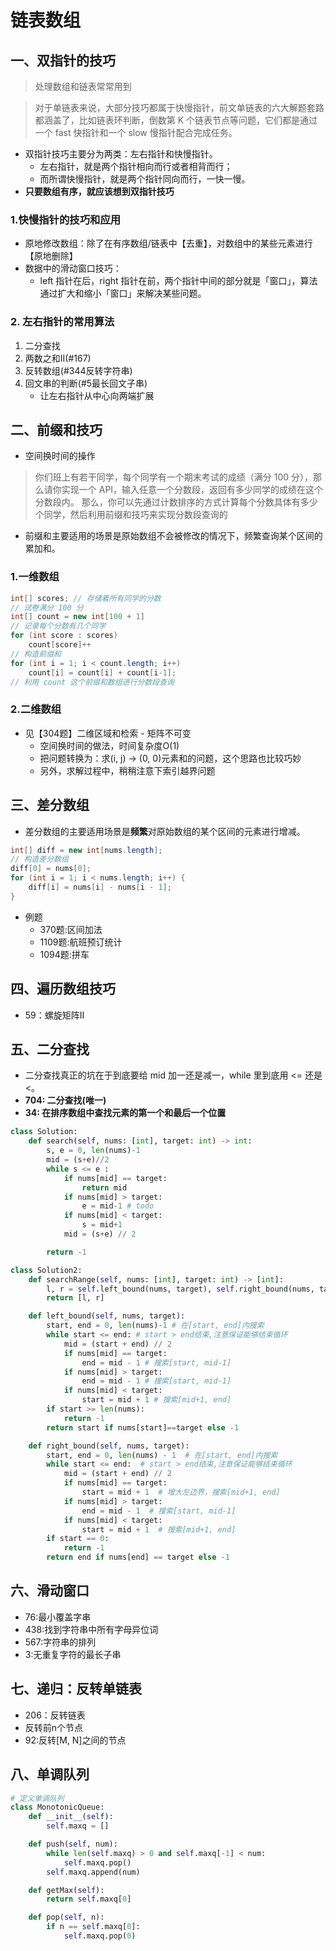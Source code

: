 # 链表数组

## 一、双指针的技巧
> 处理数组和链表常常用到

> 对于单链表来说，大部分技巧都属于快慢指针，前文单链表的六大解题套路都涵盖了，比如链表环判断，倒数第 K 个链表节点等问题，它们都是通过一个 fast 快指针和一个 slow 慢指针配合完成任务。
- 双指针技巧主要分为两类：左右指针和快慢指针。
    - 左右指针，就是两个指针相向而行或者相背而行；
    - 而所谓快慢指针，就是两个指针同向而行，一快一慢。
- **只要数组有序，就应该想到双指针技巧**
    
### 1.快慢指针的技巧和应用
- 原地修改数组：除了在有序数组/链表中【去重】，对数组中的某些元素进行【原地删除】
- 数据中的滑动窗口技巧：
    - left 指针在后，right 指针在前，两个指针中间的部分就是「窗口」，算法通过扩大和缩小「窗口」来解决某些问题。

### 2. 左右指针的常用算法
1. 二分查找
2. 两数之和II(#167)
3. 反转数组(#344反转字符串)
4. 回文串的判断(#5最长回文子串)
    - 让左右指针从中心向两端扩展


## 二、前缀和技巧
- 空间换时间的操作
> 你们班上有若干同学，每个同学有一个期末考试的成绩（满分 100 分），那么请你实现一个 API，输入任意一个分数段，返回有多少同学的成绩在这个分数段内。
>那么，你可以先通过计数排序的方式计算每个分数具体有多少个同学，然后利用前缀和技巧来实现分数段查询的

- 前缀和主要适用的场景是原始数组不会被修改的情况下，频繁查询某个区间的累加和。

### 1.一维数组
```java
int[] scores; // 存储着所有同学的分数
// 试卷满分 100 分
int[] count = new int[100 + 1]
// 记录每个分数有几个同学
for (int score : scores)
    count[score]++
// 构造前缀和
for (int i = 1; i < count.length; i++)
    count[i] = count[i] + count[i-1];
// 利用 count 这个前缀和数组进行分数段查询
```

### 2.二维数组
- 见【304题】二维区域和检索 - 矩阵不可变
    - 空间换时间的做法，时间复杂度O(1)
    - 把问题转换为：求(i, j) -> (0, 0)元素和的问题，这个思路也比较巧妙
    - 另外，求解过程中，稍稍注意下索引越界问题


## 三、差分数组
- 差分数组的主要适用场景是**频繁**对原始数组的某个区间的元素进行增减。
```java
int[] diff = new int[nums.length];
// 构造差分数组
diff[0] = nums[0];
for (int i = 1; i < nums.length; i++) {
    diff[i] = nums[i] - nums[i - 1];
}
```

- 例题
    - 370题:区间加法
    - 1109题:航班预订统计
    - 1094题:拼车

## 四、遍历数组技巧
- 59：螺旋矩阵II


## **五、二分查找**
- 二分查找真正的坑在于到底要给 mid 加一还是减一，while 里到底用 <= 还是 <。
- **704: 二分查找(唯一)**
- **34: 在排序数组中查找元素的第一个和最后一个位置**

```python
class Solution:
    def search(self, nums: [int], target: int) -> int:
        s, e = 0, len(nums)-1
        mid = (s+e)//2
        while s <= e :
            if nums[mid] == target:
                return mid
            if nums[mid] > target:
                e = mid-1 # todo
            if nums[mid] < target:
                s = mid+1
            mid = (s+e) // 2

        return -1

class Solution2:
    def searchRange(self, nums: [int], target: int) -> [int]:
        l, r = self.left_bound(nums, target), self.right_bound(nums, target)
        return [l, r]

    def left_bound(self, nums, target):
        start, end = 0, len(nums)-1 # 在[start, end]内搜索
        while start <= end: # start > end结束,注意保证能够结束循环
            mid = (start + end) // 2
            if nums[mid] == target:
                end = mid - 1 # 搜索[start, mid-1]
            if nums[mid] > target:
                end = mid - 1 # 搜索[start, mid-1]
            if nums[mid] < target:
                start = mid + 1 # 搜索[mid+1, end]
        if start >= len(nums):
            return -1
        return start if nums[start]==target else -1

    def right_bound(self, nums, target):
        start, end = 0, len(nums) - 1  # 在[start, end]内搜索
        while start <= end:  # start > end结束,注意保证能够结束循环
            mid = (start + end) // 2
            if nums[mid] == target:
                start = mid + 1  # 增大左边界，搜索[mid+1, end]
            if nums[mid] > target:
                end = mid - 1  # 搜索[start, mid-1]
            if nums[mid] < target:
                start = mid + 1  # 搜索[mid+1, end]
        if start == 0:
            return -1
        return end if nums[end] == target else -1
```



## **六、滑动窗口**
- 76:最小覆盖字串
- 438:找到字符串中所有字母异位词
- 567:字符串的排列
- 3:无重复字符的最长子串

## 七、递归：反转单链表
- 206：反转链表
- 反转前n个节点
- 92:反转[M, N]之间的节点


## 八、单调队列
```python
# 定义单调队列
class MonotonicQueue:
    def __init__(self):
        self.maxq = []

    def push(self, num):
        while len(self.maxq) > 0 and self.maxq[-1] < num:
            self.maxq.pop()
        self.maxq.append(num)

    def getMax(self):
        return self.maxq[0]

    def pop(self, n):
        if n == self.maxq[0]:
            self.maxq.pop(0)
```